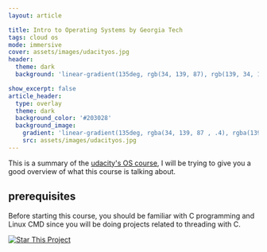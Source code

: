 ```yaml
---
layout: article

title: Intro to Operating Systems by Georgia Tech
tags: cloud os
mode: immersive
cover: assets/images/udacityos.jpg
header:
  theme: dark
  background: 'linear-gradient(135deg, rgb(34, 139, 87), rgb(139, 34, 139)'

show_excerpt: false
article_header:
  type: overlay
  theme: dark
  background_color: '#203028'
  background_image:
    gradient: 'linear-gradient(135deg, rgba(34, 139, 87 , .4), rgba(139, 34, 139, .4))'
    src: assets/images/udacityos.jpg
---
```


This is a summary of the [udacity's OS course](https://classroom.udacity.com/courses/ud923), I will
be trying to give you a good overview of what this course is talking about.


## prerequisites

Before starting this course, you should be familiar with C programming and Linux CMD since you will be doing projects 
related to threading with C.




[![Star This Project](https://img.shields.io/github/stars/ahmed-ayman/jekyll-TeXt-theme.svg?label=Stars&style=social)](https://github.com/ahmed-ayman/ahmed-ayman.github.io/)

<!--  some custom styling. -->
<style>
.hero.hero--dark.overlay{
  background-size: contain;
}
  </style>

  <div id="gitalk-container"></div>

